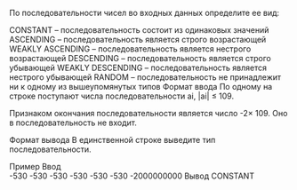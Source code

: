 По последовательности чисел во входных данных определите ее вид:

CONSTANT – последовательность состоит из одинаковых значений
ASCENDING – последовательность является строго возрастающей
WEAKLY ASCENDING – последовательность является нестрого возрастающей
DESCENDING – последовательность является строго убывающей
WEAKLY DESCENDING – последовательность является нестрого убывающей
RANDOM – последовательность не принадлежит ни к одному из вышеупомянутых типов
Формат ввода
По одному на строке поступают числа последовательности ai, |ai| ≤ 109.

Признаком окончания последовательности является число -2× 109. Оно в последовательность не входит.

Формат вывода
В единственной строке выведите тип последовательности.

Пример
Ввод	
-530
-530
-530
-530
-530
-530
-2000000000
Вывод
CONSTANT

